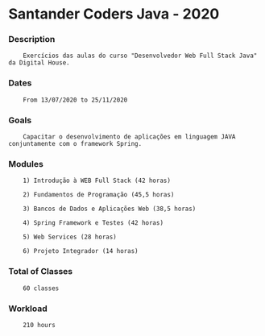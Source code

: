 # Santander Coders Java - 2020

### Description
        Exercícios das aulas do curso "Desenvolvedor Web Full Stack Java" da Digital House.

### Dates
        From 13/07/2020 to 25/11/2020

### Goals
        Capacitar o desenvolvimento de aplicações em linguagem JAVA conjuntamente com o framework Spring.

### Modules

        1) Introdução à WEB Full Stack (42 horas)
        
        2) Fundamentos de Programação (45,5 horas)
        
        3) Bancos de Dados e Aplicações Web (38,5 horas)
        
        4) Spring Framework e Testes (42 horas)
        
        5) Web Services (28 horas)
        
        6) Projeto Integrador (14 horas)
        
### Total of Classes
        60 classes

### Workload
        210 hours
